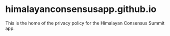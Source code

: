 # himalayanconsensusapp.github.io
This is the home of the privacy policy for the Himalayan Consensus Summit app.
